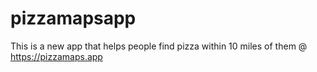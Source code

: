 # pizzamapsapp
This is a new app that helps people find pizza within 10 miles of them @ https://pizzamaps.app
